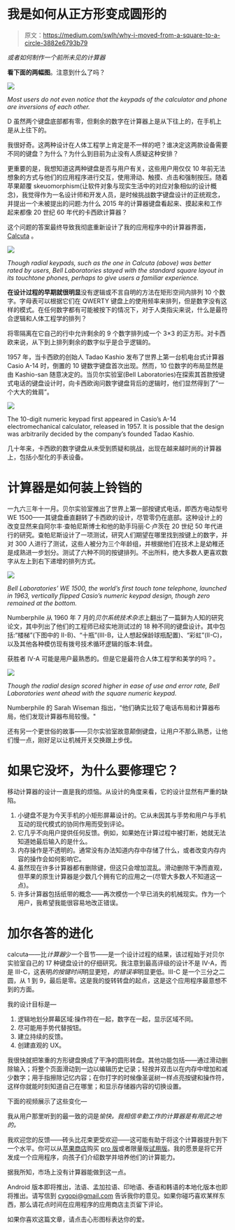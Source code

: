 # 我是如何从正方形变成圆形的

> 原文：<https://medium.com/swlh/why-i-moved-from-a-square-to-a-circle-3882e6793b79>

*或者如何制作一个前所未见的计算器*

**看下面的两幅图**。注意到什么了吗？

![](img/ade335ab30e2437f2c5aaba455e5b0ef.png)

*Most users do not even notice that the keypads of the calculator and phone are inversions of each other.*

D 虽然两个键盘底部都有零，但剩余的数字在计算器上是从下往上的，在手机上是从上往下的。

我很好奇。这两种设计在人体工程学上肯定是不一样的吧？谁决定这两款设备需要不同的键盘？为什么？为什么到目前为止没有人质疑这种安排？

更重要的是，我想知道这两种键盘是否与用户有关，这些用户用仅仅 10 年前无法想象的方式与他们的应用程序进行交互，使用滑动、触摸、点击和强制按压。随着苹果颠覆 skeuomorphism(让软件对象与现实生活中的对应对象相似的设计概念)，我觉得作为一名设计师和开发人员，是时候挑战数字键盘设计的正统观念，并提出一个未被提出的问题:为什么 2015 年的计算器键盘看起来、摸起来和工作起来都像 20 世纪 60 年代的卡西欧计算器？

这个问题的答案最终导致我彻底重新设计了我的应用程序中的计算器界面， [Calcuta](http://www.calcutapp.com) 。

![](img/046934dc13c9dbfbe94f0043c311af1c.png)

*Though radial keypads, such as the one in Calcuta (above) was better rated by users, Bell Laboratories stayed with the standard square layout in its touchtone phones, perhaps to give users a familiar experience.*

**在设计过程的早期就很明显**没有逻辑或不言自明的方法在矩形空间内排列 10 个数字。字母表可以根据它们在 QWERTY 键盘上的使用频率来排列，但是数字没有这样的模式。在任何数字都有可能被按下的情况下，对于人类指尖来说，什么是最符合逻辑和人体工程学的排列？

将零隔离在它自己的行中允许剩余的 9 个数字排列成一个 3×3 的正方形。对卡西欧来说，从下到上排列剩余的数字似乎是合乎逻辑的。

1957 年，当卡西欧的创始人 Tadao Kashio 发布了世界上第一台机电台式计算器 Casio A-14 时，倒置的 10 键数字键盘首次出现。然而，10 位数字的布局显然是由 Kashio-san 随意决定的。当贝尔实验室(Bell Laboratories)在探索其首款按键式电话的键盘设计时，向卡西欧询问数字键盘背后的逻辑时，他们显然得到了“一个大大的耸肩”。

![](img/1941965d31bd88286fbe106b373560a9.png)

The 10-digit numeric keypad first appeared in Casio’s A-14 electromechanical calculator, released in 1957\. It is possible that the design was arbitrarily decided by the company’s founded Tadao Kashio.

几十年来，卡西欧的数字键盘从未受到质疑和挑战，出现在越来越时尚的计算器上，包括小型化的手表设备。

# 计算器是如何装上铃铛的

一九六三年十一月。贝尔实验室推出了世界上第一部按键式电话，即西方电动型号 WE 1500——其键盘垂直翻转了卡西欧的设计，尽管零仍在底部。这种设计上的改变显然来自阿尔丰·查帕尼斯博士和他的助手玛丽·C·卢茨在 20 世纪 50 年代进行的研究。查帕尼斯设计了一项测试，研究人们期望在哪里找到按键上的数字，并对 300 人进行了测试，这些人被分为三个年龄组，并根据他们在技术上是幼稚还是成熟进一步划分。测试了六种不同的按键排列。不出所料，绝大多数人更喜欢数字从左上到右下递增的排列方式。

![](img/a649d99d380d8292a55e1c65bfb381c5.png)

*Bell Laboratories’ WE 1500, the world’s first touch tone telephone, launched in 1963, vertically flipped Casio’s numeric keypad design, though zero remained at the bottom.*

Numberphile 从 1960 年 7 月的*贝尔系统技术杂志*上翻出了一篇鲜为人知的研究论文，其中列出了他们的工程师已经实地测试过的 18 种不同的键盘设计。其中包括:“楼梯”(下图中的 II-B)、“十瓶”(III-B，让人想起保龄球瓶配置)、“彩虹”(II-C)，以及其他各种模仿现有拨号技术循环逻辑的版本:转盘。

获胜者 IV-A 可能是用户最熟悉的。但是它是最符合人体工程学和美学的吗？。

![](img/06c5c34a4392746a6c2b3b5421d5070a.png)

*Though the radial design scored higher in ease of use and error rate, Bell Laboratories went ahead with the square numeric keypad.*

Numberphile 的 Sarah Wiseman 指出，“他们确实比较了电话布局和计算器布局，他们发现计算器布局较慢。"

还有另一个更世俗的故事——贝尔实验室故意颠倒键盘，让用户不那么熟悉，让他们慢一点，刚好足以让机械开关交换跟上步伐。

# **如果它没坏，为什么要修理它？**

移动计算器的设计一直是我的烦恼。从设计的角度来看，它的设计显然有严重的缺陷。

1.  小键盘不是为今天手机的小矩形屏幕设计的。它从未因其与手势和用户与手机互动的现代模式的协同作用而受到评论。
2.  它几乎不向用户提供任何反馈。例如，如果她在计算过程中被打断，她就无法知道她最后输入的是什么。
3.  内存操作是不透明的。通常没有办法知道内存中存储了什么，或者改变内存内容的操作会如何影响它。
4.  虽然现在许多计算器都有删除键，但这只会增加混乱。滑动删除干净而直观，但苹果的原生计算器是少数几个拥有它的应用之一(尽管大多数人不知道这一点)。
5.  许多计算器包括纸带的概念——再次模仿一个早已消失的机械现实。作为一个用户，我希望我能很容易地改正错误。

# **加尔各答的进化**

calcuta——比*计算器*少一个音节——是一个设计过程的结果，该过程始于对贝尔实验室自己的 17 种键盘设计的仔细研究。我注意到最高评级的设计不是 IV-A，而是 III-C，这表明*的按键时间*明显更短，*的错误率*明显更低。III-C 是一个三分之二圆，从 1 到 9，最后是零。这是我的旋转转盘的起点，这是这个应用程序最意想不到的方面。

我的设计目标是—

1.  逻辑地划分屏幕区域:操作符在一起，数字在一起，显示区域不同。
2.  尽可能用手势代替按钮。
3.  建立持续的反馈。
4.  创建直观的 UX。

我很快就把笨重的方形键盘换成了干净的圆形转盘。其他功能包括——通过滑动删除输入；将整个页面滑动到一边以编辑历史记录；轻按并双击以在内存中增加和减少数字；用手指擦除记忆内容；在你打字的时候像圣诞树一样点亮按键和操作符，这样你就能时刻知道自己在哪里；和显示存储器内容的切换设置。

下面的视频展示了这些变化—

我从用户那里听到的最一致的词是*愉快。我相信辛勤工作的计算器是有用武之地的。*

我欢迎您的反馈——砖头比花束更受欢迎——这可能有助于将这个计算器提升到下一个水平。你可以从[苹果商店](https://itunes.apple.com/us/app/calcuta/id986616798?mt=8)购买 [pro 版](https://itunes.apple.com/us/app/calcuta/id986616798?mt=8)或者限量版[试用版](https://itunes.apple.com/us/app/calcuta-lite/id997559053?ls=1&mt=8)。我的愿景是将它开发成一个应用程序，向孩子们介绍数学并培养他们的计算能力。

据我所知，市场上没有计算器能做到这一点。

Android 版本即将推出，法语、孟加拉语、印地语、泰语和韩语的本地化版本也即将推出。请写信到 cygopi@gmail.com 告诉我你的意见。如果你碰巧喜欢某样东西，那么请花点时间在应用程序的应用商店主页留下评论。

如果你喜欢这篇文章，请点击心形图标表达你的爱。